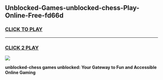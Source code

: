 
## Unblocked-Games-unblocked-chess-Play-Online-Free-fd66d
<h3>
<a href="https://premium76.site?title=unblocked-chess&ref=26A">CLICK TO PLAY</a></h3>
<hr>

<h3>
<a href="https://premium76.site?title=unblocked-chess&ref=26A">CLICK 2 PLAY</a>
  
</h3>

<a href="https://premium76.site?title=unblocked-chess&ref=26A"><img src="https://clearcache.store/games.png"></a>


**unblocked-chess games unblocked: Your Gateway to Fun and Accessible Online Gaming**

